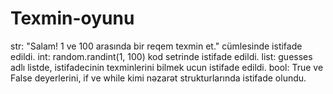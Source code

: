 # Texmin-oyunu
str: "Salam! 1 ve 100 arasında bir reqem texmin et." cümlesinde istifade edildi.
int: random.randint(1, 100) kod setrinde istifade edildi.
list: guesses adlı listde, istifadecinin texminlerini bilmek ucun istifade edildi.
bool: True ve False deyerlerini, if ve while kimi nəzarət strukturlarında istifade olundu.
